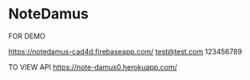 # NoteDamus

FOR DEMO 

https://notedamus-cad4d.firebaseapp.com/
test@test.com
123456789

TO VIEW API
https://note-damus0.herokuapp.com/

